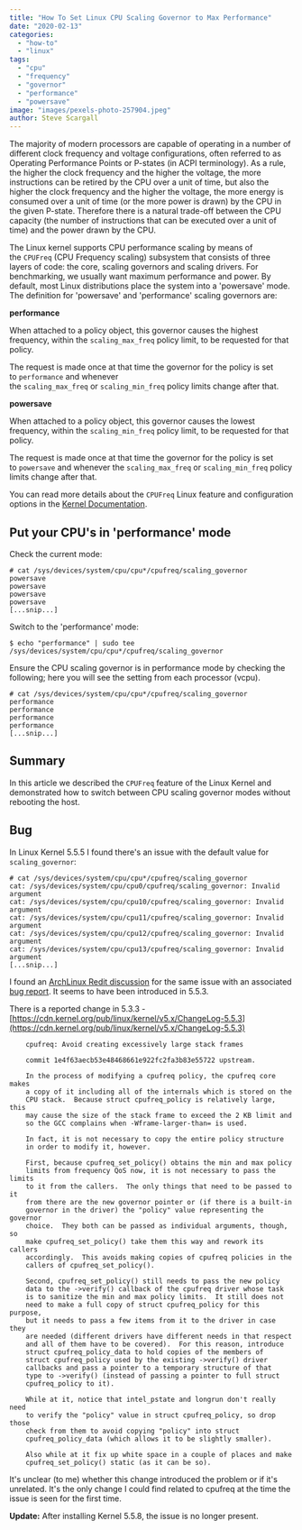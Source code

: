 ```yaml
---
title: "How To Set Linux CPU Scaling Governor to Max Performance"
date: "2020-02-13"
categories: 
  - "how-to"
  - "linux"
tags: 
  - "cpu"
  - "frequency"
  - "governor"
  - "performance"
  - "powersave"
image: "images/pexels-photo-257904.jpeg"
author: Steve Scargall
---
```


The majority of modern processors are capable of operating in a number of different clock frequency and voltage configurations, often referred to as Operating Performance Points or P-states (in ACPI terminology). As a rule, the higher the clock frequency and the higher the voltage, the more instructions can be retired by the CPU over a unit of time, but also the higher the clock frequency and the higher the voltage, the more energy is consumed over a unit of time (or the more power is drawn) by the CPU in the given P-state. Therefore there is a natural trade-off between the CPU capacity (the number of instructions that can be executed over a unit of time) and the power drawn by the CPU.

The Linux kernel supports CPU performance scaling by means of the `CPUFreq` (CPU Frequency scaling) subsystem that consists of three layers of code: the core, scaling governors and scaling drivers. For benchmarking, we usually want maximum performance and power. By default, most Linux distributions place the system into a 'powersave' mode. The definition for 'powersave' and 'performance' scaling governors are:

**performance**

When attached to a policy object, this governor causes the highest frequency, within the `scaling_max_freq` policy limit, to be requested for that policy.

The request is made once at that time the governor for the policy is set to `performance` and whenever the `scaling_max_freq` or `scaling_min_freq` policy limits change after that.

**powersave**

When attached to a policy object, this governor causes the lowest frequency, within the `scaling_min_freq` policy limit, to be requested for that policy.

The request is made once at that time the governor for the policy is set to `powersave` and whenever the `scaling_max_freq` or `scaling_min_freq` policy limits change after that.

You can read more details about the `CPUFreq` Linux feature and configuration options in the [Kernel Documentation](https://www.kernel.org/doc/html/latest/admin-guide/pm/cpufreq.html).

## Put your CPU's in 'performance' mode

Check the current mode:

```
# cat /sys/devices/system/cpu/cpu*/cpufreq/scaling_governor
powersave
powersave
powersave
powersave
[...snip...]
```

Switch to the 'performance' mode:

```
$ echo "performance" | sudo tee /sys/devices/system/cpu/cpu*/cpufreq/scaling_governor
```

Ensure the CPU scaling governor is in performance mode by checking the following; here you will see the setting from each processor (vcpu).

```
# cat /sys/devices/system/cpu/cpu*/cpufreq/scaling_governor
performance
performance
performance
performance
[...snip...]
```

## Summary

In this article we described the `CPUFreq` feature of the Linux Kernel and demonstrated how to switch between CPU scaling governor modes without rebooting the host.

## Bug

In Linux Kernel 5.5.5 I found there's an issue with the default value for `scaling_governor`:

```
# cat /sys/devices/system/cpu/cpu*/cpufreq/scaling_governor
cat: /sys/devices/system/cpu/cpu0/cpufreq/scaling_governor: Invalid argument
cat: /sys/devices/system/cpu/cpu10/cpufreq/scaling_governor: Invalid argument
cat: /sys/devices/system/cpu/cpu11/cpufreq/scaling_governor: Invalid argument
cat: /sys/devices/system/cpu/cpu12/cpufreq/scaling_governor: Invalid argument
cat: /sys/devices/system/cpu/cpu13/cpufreq/scaling_governor: Invalid argument
[...snip...]
```

I found an [ArchLinux Redit discussion](https://www.reddit.com/r/archlinux/comments/f5bqpy/kernel_553_breaks_cpupower/) for the same issue with an associated [bug report](https://bugs.archlinux.org/task/65543). It seems to have been introduced in 5.5.3.

There is a reported change in 5.3.3 - [https://cdn.kernel.org/pub/linux/kernel/v5.x/ChangeLog-5.5.3](https://cdn.kernel.org/pub/linux/kernel/v5.x/ChangeLog-5.5.3)

```
    cpufreq: Avoid creating excessively large stack frames
    
    commit 1e4f63aecb53e48468661e922fc2fa3b83e55722 upstream.
    
    In the process of modifying a cpufreq policy, the cpufreq core makes
    a copy of it including all of the internals which is stored on the
    CPU stack.  Because struct cpufreq_policy is relatively large, this
    may cause the size of the stack frame to exceed the 2 KB limit and
    so the GCC complains when -Wframe-larger-than= is used.
    
    In fact, it is not necessary to copy the entire policy structure
    in order to modify it, however.
    
    First, because cpufreq_set_policy() obtains the min and max policy
    limits from frequency QoS now, it is not necessary to pass the limits
    to it from the callers.  The only things that need to be passed to it
    from there are the new governor pointer or (if there is a built-in
    governor in the driver) the "policy" value representing the governor
    choice.  They both can be passed as individual arguments, though, so
    make cpufreq_set_policy() take them this way and rework its callers
    accordingly.  This avoids making copies of cpufreq policies in the
    callers of cpufreq_set_policy().
    
    Second, cpufreq_set_policy() still needs to pass the new policy
    data to the ->verify() callback of the cpufreq driver whose task
    is to sanitize the min and max policy limits.  It still does not
    need to make a full copy of struct cpufreq_policy for this purpose,
    but it needs to pass a few items from it to the driver in case they
    are needed (different drivers have different needs in that respect
    and all of them have to be covered).  For this reason, introduce
    struct cpufreq_policy_data to hold copies of the members of
    struct cpufreq_policy used by the existing ->verify() driver
    callbacks and pass a pointer to a temporary structure of that
    type to ->verify() (instead of passing a pointer to full struct
    cpufreq_policy to it).
    
    While at it, notice that intel_pstate and longrun don't really need
    to verify the "policy" value in struct cpufreq_policy, so drop those
    check from them to avoid copying "policy" into struct
    cpufreq_policy_data (which allows it to be slightly smaller).
    
    Also while at it fix up white space in a couple of places and make
    cpufreq_set_policy() static (as it can be so).
```

It's unclear (to me) whether this change introduced the problem or if it's unrelated. It's the only change I could find related to cpufreq at the time the issue is seen for the first time.

**Update:** After installing Kernel 5.5.8, the issue is no longer present.
